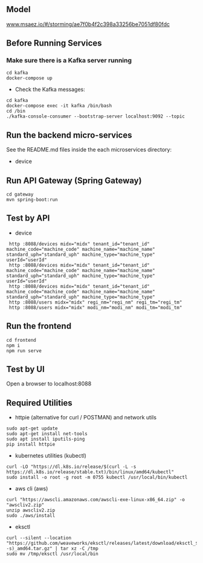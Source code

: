 # 

## Model
www.msaez.io/#/storming/ae7f0b4f2c398a33256be7051df80fdc

## Before Running Services
### Make sure there is a Kafka server running
```
cd kafka
docker-compose up
```
- Check the Kafka messages:
```
cd kafka
docker-compose exec -it kafka /bin/bash
cd /bin
./kafka-console-consumer --bootstrap-server localhost:9092 --topic
```

## Run the backend micro-services
See the README.md files inside the each microservices directory:

- device


## Run API Gateway (Spring Gateway)
```
cd gateway
mvn spring-boot:run
```

## Test by API
- device
```
 http :8088/devices midx="midx" tenant_id="tenant_id" machine_code="machine_code" machine_name="machine_name" standard_uph="standard_uph" machine_type="machine_type" userId="userId" 
 http :8088/devices midx="midx" tenant_id="tenant_id" machine_code="machine_code" machine_name="machine_name" standard_uph="standard_uph" machine_type="machine_type" userId="userId" 
 http :8088/devices midx="midx" tenant_id="tenant_id" machine_code="machine_code" machine_name="machine_name" standard_uph="standard_uph" machine_type="machine_type" 
 http :8088/users midx="midx" regi_nm="regi_nm" regi_tm="regi_tm" 
 http :8088/users midx="midx" modi_nm="modi_nm" modi_tm="modi_tm" 
```


## Run the frontend
```
cd frontend
npm i
npm run serve
```

## Test by UI
Open a browser to localhost:8088

## Required Utilities

- httpie (alternative for curl / POSTMAN) and network utils
```
sudo apt-get update
sudo apt-get install net-tools
sudo apt install iputils-ping
pip install httpie
```

- kubernetes utilities (kubectl)
```
curl -LO "https://dl.k8s.io/release/$(curl -L -s https://dl.k8s.io/release/stable.txt)/bin/linux/amd64/kubectl"
sudo install -o root -g root -m 0755 kubectl /usr/local/bin/kubectl
```

- aws cli (aws)
```
curl "https://awscli.amazonaws.com/awscli-exe-linux-x86_64.zip" -o "awscliv2.zip"
unzip awscliv2.zip
sudo ./aws/install
```

- eksctl 
```
curl --silent --location "https://github.com/weaveworks/eksctl/releases/latest/download/eksctl_$(uname -s)_amd64.tar.gz" | tar xz -C /tmp
sudo mv /tmp/eksctl /usr/local/bin
```

